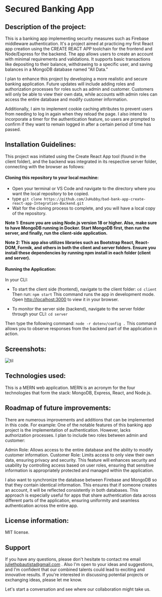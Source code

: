 
# Secured Banking App 

## Description of the project:
 This is a banking app implementing security measures such as Firebase middleware authentication. It's a project aimed at practicing my first React app creation using the CREATE REACT APP toolchain for the frontend and Node/Express for the backend. The app allows users to create an account with minimal requirements and validations. It supports basic transactions like depositing to their balance, withdrawing to a specific user, and saving balances in a MongoDB database named "All Data."

I plan to enhance this project by developing a more realistic and secure banking application. Future updates will include adding roles and authorization processes for roles such as admin and customer. Customers will only be able to view their own data, while accounts with admin roles can access the entire database and modify customer information.

Additionally, I aim to implement cookie caching attributes to prevent users from needing to log in again when they reload the page. I also intend to incorporate a timer for the authentication feature, so users are prompted to confirm if they want to remain logged in after a certain period of time has passed.

## Installation Guidelines:
 This project was initiated using the Create React App tool (found in the client folder), and the backend was integrated in its respective server folder, connecting with the browser as follows:

 

#### Cloning this repository to your local machine:
- Open your terminal or VS Code and navigate to the directory where you want the local repository to be copied.
- type `git clone https://github.com/JuHubby/bad-bank-app-create-react-app-Integration-Backend.git`
- Wait for the cloning process to complete, and you will have a local copy of the repository.

**Note 1: Ensure you are using Node.js version 18 or higher. Also, make sure to have MongoDB running in Docker. Start MongoDB first, then run the server, and finally, run the client-side application.**

**Note 2: This app also utilizes libraries such as Bootstrap React, React-DOM, Formik, and others in both the client and server folders. Ensure you install these dependencies by running npm install in each folder (client and server).**

#### Running the Application:

In your CLI:

- To start the client side (frontend), navigate to the client folder: `cd client`
Then run: `npm start`
This command runs the app in development mode.
Open [http://localhost:3000](http://localhost:3000) to view it in your browser.

- To monitor the server side (backend), navigate to the server folder through your CLI: `cd server`

Then type the following command: `node -r dotenv/config .`
This command allows you to observe responses from the backend part of the application in action.

## Screenshots:

![til](./client/public/Animation.gif)

## Technologies used:

This is a MERN web application. MERN is an acronym for the four technologies that form the stack: MongoDB, Express, React, and Node.js.


## Roadmap of future improvements:
There are numerous improvements and additions that can be implemented in this code. For example: 
One of the notable features of this banking app project is the implementation of authentication. However, lacks authorization processes. I plan to include two roles between admin and customer:

Admin Role: Allows access to the entire database and the ability to modify customer information.
Customer Role: Limits access to only view their own data, ensuring privacy and security.
This feature will enhances security and usability by controlling access based on user roles, ensuring that sensitive information is appropriately protected and managed within the application.

I also want to synchronize the database between Firebase and MongoDB so that they contain identical information. This ensures that if someone creates an account, it will be reflected consistently in both databases. This approach is especially useful for apps that share authentication data across different parts of the application, ensuring uniformity and seamless authentication across the entire app.

## License information:
MIT license.

## Support
If you have any questions, please don't hesitate to contact me email <juliethpbautista@gmail.com>
 . Also I'm open to your ideas and suggestions, and I'm confident that our combined talents could lead to exciting and innovative results. If you're interested in discussing potential projects or exchanging ideas, please let me know.

Let's start a conversation and see where our collaboration might take us.

